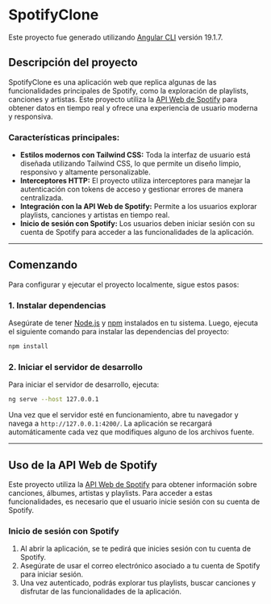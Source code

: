 # SpotifyClone

Este proyecto fue generado utilizando [Angular CLI](https://github.com/angular/angular-cli) versión 19.1.7.

## Descripción del proyecto

SpotifyClone es una aplicación web que replica algunas de las funcionalidades principales de Spotify, como la exploración de playlists, canciones y artistas. Este proyecto utiliza la [API Web de Spotify](https://developer.spotify.com/documentation/web-api/) para obtener datos en tiempo real y ofrece una experiencia de usuario moderna y responsiva.

### Características principales:
- **Estilos modernos con Tailwind CSS:** Toda la interfaz de usuario está diseñada utilizando Tailwind CSS, lo que permite un diseño limpio, responsivo y altamente personalizable.
- **Interceptores HTTP:** El proyecto utiliza interceptores para manejar la autenticación con tokens de acceso y gestionar errores de manera centralizada.
- **Integración con la API Web de Spotify:** Permite a los usuarios explorar playlists, canciones y artistas en tiempo real.
- **Inicio de sesión con Spotify:** Los usuarios deben iniciar sesión con su cuenta de Spotify para acceder a las funcionalidades de la aplicación.

---

## Comenzando

Para configurar y ejecutar el proyecto localmente, sigue estos pasos:

### 1. Instalar dependencias

Asegúrate de tener [Node.js](https://nodejs.org/) y [npm](https://www.npmjs.com/) instalados en tu sistema. Luego, ejecuta el siguiente comando para instalar las dependencias del proyecto:

```bash
npm install
```

### 2. Iniciar el servidor de desarrollo

Para iniciar el servidor de desarrollo, ejecuta:

```bash
ng serve --host 127.0.0.1
```

Una vez que el servidor esté en funcionamiento, abre tu navegador y navega a `http://127.0.0.1:4200/`. La aplicación se recargará automáticamente cada vez que modifiques alguno de los archivos fuente.

---

## Uso de la API Web de Spotify

Este proyecto utiliza la [API Web de Spotify](https://developer.spotify.com/documentation/web-api/) para obtener información sobre canciones, álbumes, artistas y playlists. Para acceder a estas funcionalidades, es necesario que el usuario inicie sesión con su cuenta de Spotify.

### Inicio de sesión con Spotify

1. Al abrir la aplicación, se te pedirá que inicies sesión con tu cuenta de Spotify.
2. Asegúrate de usar el correo electrónico asociado a tu cuenta de Spotify para iniciar sesión.
3. Una vez autenticado, podrás explorar tus playlists, buscar canciones y disfrutar de las funcionalidades de la aplicación.

